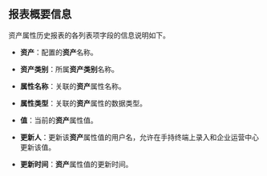 ## 报表概要信息
资产属性历史报表的各列表项字段的信息说明如下。

* **资产**：配置的**资产**名称。

* **资产类别**：所属**资产类别**名称。

* **属性名称**：关联的**资产**属性名称。

* **属性类型**：关联的**资产**属性的数据类型。

* **值**：当前的**资产**属性值。

* **更新人**：更新该**资产**属性值的用户名，允许在手持终端上录入和企业运营中心更新该值。

* **更新时间**：**资产**属性值的更新时间。